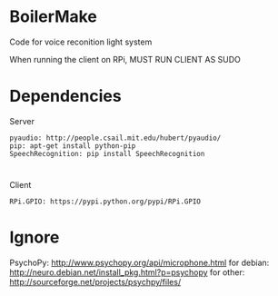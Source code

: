 BoilerMake
==========
Code for voice reconition light system

When running the client on RPi, MUST RUN CLIENT AS SUDO

Dependencies
============
  Server
    
    pyaudio: http://people.csail.mit.edu/hubert/pyaudio/
    pip: apt-get install python-pip
    SpeechRecognition: pip install SpeechRecognition
#   
  
  Client
  
    RPi.GPIO: https://pypi.python.org/pypi/RPi.GPIO 
 

Ignore
======
PsychoPy: http://www.psychopy.org/api/microphone.html 
     for debian: http://neuro.debian.net/install_pkg.html?p=psychopy 
     for other: http://sourceforge.net/projects/psychpy/files/ 
